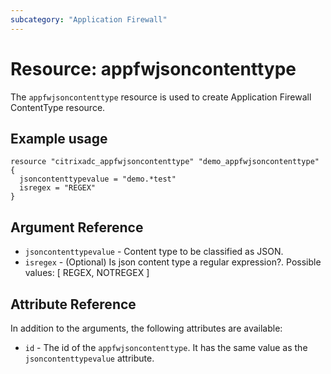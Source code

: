 ```yaml
---
subcategory: "Application Firewall"
---
```


# Resource: appfwjsoncontenttype

The `appfwjsoncontenttype` resource is used to create Application Firewall ContentType resource.

## Example usage

``` hcl
resource "citrixadc_appfwjsoncontenttype" "demo_appfwjsoncontenttype" {
  jsoncontenttypevalue = "demo.*test"
  isregex = "REGEX"
}
```

## Argument Reference

* `jsoncontenttypevalue` - Content type to be classified as JSON.
* `isregex` - (Optional) Is json content type a regular expression?. Possible values: [ REGEX, NOTREGEX ]

## Attribute Reference

In addition to the arguments, the following attributes are available:

* `id` - The id of the `appfwjsoncontenttype`. It has the same value as the `jsoncontenttypevalue` attribute.
